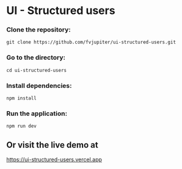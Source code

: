# UI - Structured users

### Clone the repository:
    
```
git clone https://github.com/fvjupiter/ui-structured-users.git
```

### Go to the directory:

```
cd ui-structured-users
```

### Install dependencies:
    
```
npm install 
```

### Run the application:
    
```
npm run dev
```

## Or visit the live demo at 
https://ui-structured-users.vercel.app
